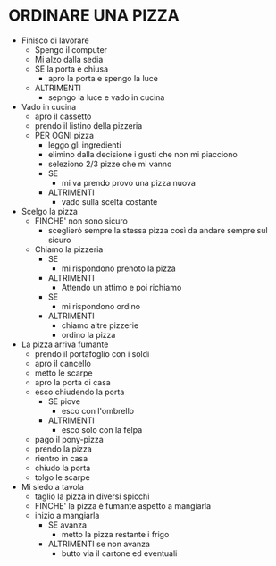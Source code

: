 # ORDINARE UNA PIZZA

- Finisco di lavorare
    - Spengo il computer
    - Mi alzo dalla sedia
    - SE la porta è chiusa
        - apro la porta e spengo la luce
    - ALTRIMENTI
        - sepngo la luce e vado in cucina
- Vado in cucina
    - apro il cassetto
    - prendo il listino della pizzeria
    - PER OGNI pizza
        - leggo gli ingredienti
        - elimino dalla decisione i gusti che non mi piacciono
        - seleziono 2/3 pizze che mi vanno
        - SE
            - mi va prendo provo una pizza nuova
        - ALTRIMENTI
            - vado sulla scelta costante
- Scelgo la pizza
    - FINCHE' non sono sicuro
        - sceglierò sempre la stessa pizza così da andare sempre sul sicuro
    - Chiamo la pizzeria
        - SE
            - mi rispondono prenoto la pizza
        - ALTRIMENTI
            - Attendo un attimo e poi richiamo
        - SE
            - mi rispondono ordino
        - ALTRIMENTI 
            - chiamo altre pizzerie
            - ordino la pizza
- La pizza arriva fumante
    - prendo il portafoglio con i soldi
    - apro il cancello
    - metto le scarpe
    - apro la porta di casa
    - esco chiudendo la porta
        - SE piove
            - esco con l'ombrello
        - ALTRIMENTI
            - esco solo con la felpa
    - pago il pony-pizza
    - prendo la pizza
    - rientro in casa
    - chiudo la porta
    - tolgo le scarpe
- Mi siedo a tavola
    - taglio la pizza in diversi spicchi
    - FINCHE' la pizza è fumante aspetto a mangiarla
    - inizio a mangiarla
        - SE avanza
            - metto la pizza restante i frigo
        - ALTRIMENTI se non avanza
            - butto via il cartone ed eventuali 
